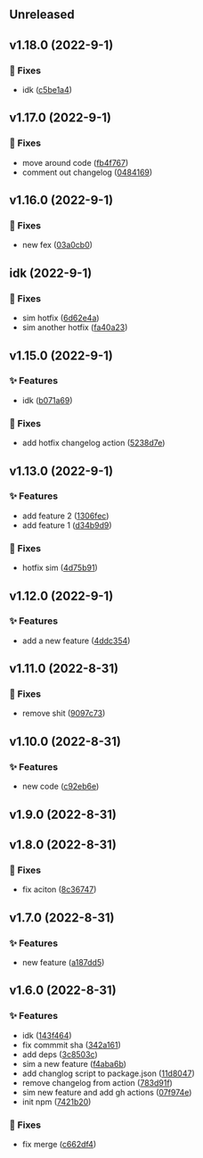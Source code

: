 
## Unreleased 


## v1.18.0 (2022-9-1)

### 🐛 Fixes

- idk ([c5be1a4](https://github.com/BrandSourceDigital/alta/commit/c5be1a4cae47f4c0ed33ace46eb6660ff094b48d))


## v1.17.0 (2022-9-1)

### 🐛 Fixes

- move around code ([fb4f767](https://github.com/BrandSourceDigital/alta/commit/fb4f767b77ded43fa1fb36ff1dc845e5c2c95dc1))
- comment out changelog ([0484169](https://github.com/BrandSourceDigital/alta/commit/04841693f704a8804129bdd4cd412915551d830a))


## v1.16.0 (2022-9-1)

### 🐛 Fixes

- new fex ([03a0cb0](https://github.com/BrandSourceDigital/alta/commit/03a0cb0a6ef8c778860e450506f9bf5dd6a3ce60))


## idk (2022-9-1)

### 🐛 Fixes

- sim hotfix ([6d62e4a](https://github.com/BrandSourceDigital/alta/commit/6d62e4a061a2543f51d52bb7a7e166367826678a))
- sim another hotfix ([fa40a23](https://github.com/BrandSourceDigital/alta/commit/fa40a23016850bc54827d5856ea82dbd33f75522))


## v1.15.0 (2022-9-1)

### ✨ Features

- idk ([b071a69](https://github.com/BrandSourceDigital/alta/commit/b071a690b2170dac42bfe9926bd91612b91b9213))

### 🐛 Fixes

- add hotfix changelog action ([5238d7e](https://github.com/BrandSourceDigital/alta/commit/5238d7e335f5f04ee06b8d2662ec83edb78ce903))


## v1.13.0 (2022-9-1)

### ✨ Features

- add feature 2 ([1306fec](https://github.com/BrandSourceDigital/alta/commit/1306fec5d96a3be02295728b675d66dfec212453))
- add feature 1 ([d34b9d9](https://github.com/BrandSourceDigital/alta/commit/d34b9d96ab4e0cbb11f599a540c916b288e6900c))

### 🐛 Fixes

- hotfix sim ([4d75b91](https://github.com/BrandSourceDigital/alta/commit/4d75b914f431319d8f8a37205964973d6b5bf895))


## v1.12.0 (2022-9-1)

### ✨ Features

- add a new feature ([4ddc354](https://github.com/BrandSourceDigital/alta/commit/4ddc354528b51a08397f2e111eb5bb7060f34710))


## v1.11.0 (2022-8-31)

### 🐛 Fixes

- remove shit ([9097c73](https://github.com/BrandSourceDigital/alta/commit/9097c736d47a9c12e7e14e15c6454ea521b38bc9))


## v1.10.0 (2022-8-31)

### ✨ Features

- new code ([c92eb6e](https://github.com/BrandSourceDigital/alta/commit/c92eb6e0556ab17f71814678d5fecd041ed31843))


## v1.9.0 (2022-8-31)


## v1.8.0 (2022-8-31)

### 🐛 Fixes

- fix aciton ([8c36747](https://github.com/BrandSourceDigital/alta/commit/8c36747ec9f5ffe820159e31fb468863631b5bba))


## v1.7.0 (2022-8-31)

### ✨ Features

- new feature ([a187dd5](https://github.com/BrandSourceDigital/alta/commit/a187dd59733777c678cc8a4c1cd7757351baca0d))


## v1.6.0 (2022-8-31)

### ✨ Features

- idk ([143f464](https://github.com/BrandSourceDigital/alta/commit/143f46418871d13166c7313f53517a2e86b2b65e))
- fix commmit sha ([342a161](https://github.com/BrandSourceDigital/alta/commit/342a1614a81b7b59d7e5ca78e86541617173eff7))
- add deps ([3c8503c](https://github.com/BrandSourceDigital/alta/commit/3c8503c43dfb5c4ea5ba36cadb212de72f1fd08c))
- sim a new feature ([f4aba6b](https://github.com/BrandSourceDigital/alta/commit/f4aba6b4ae4421e60edee8fe76b918cb9c3c8d4d))
- add changlog script to package.json ([11d8047](https://github.com/BrandSourceDigital/alta/commit/11d804747c5ebfc5a70aa8f9c5cf770b8c46d063))
- remove changelog from action ([783d91f](https://github.com/BrandSourceDigital/alta/commit/783d91f8918183a8e5f3e2cf70b451d02a92683c))
- sim new feature and add gh actions ([07f974e](https://github.com/BrandSourceDigital/alta/commit/07f974e89eb343befcdaa6d22b78e9b0b1de6e1c))
- init npm ([7421b20](https://github.com/BrandSourceDigital/alta/commit/7421b202d729aac87785b3320c3ab67d85d8f9fe))

### 🐛 Fixes

- fix merge ([c662df4](https://github.com/BrandSourceDigital/alta/commit/c662df4b772c19be61273dcbdb973275770ef943))
